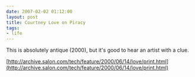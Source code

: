 ```yaml
---
date: 2007-02-02 01:12:00
layout: post
title: Courtney Love on Piracy
tags:
- life
---
```


This is absolutely antique (2000), but it's good to hear an artist with a clue.

[http://archive.salon.com/tech/feature/2000/06/14/love/print.html](http://archive.salon.com/tech/feature/2000/06/14/love/print.html)
